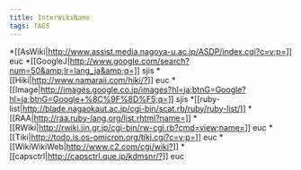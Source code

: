 ```yaml
---
title: InterWikiName
tags: TAGS
---
```


*[[AsWiki|http://www.assist.media.nagoya-u.ac.jp/ASDP/index.cgi?c=v;p=]] euc
*[[GoogleJ|http://www.google.com/search?num=50&amp;lr=lang_ja&amp;q=]] sjis
*[[Hiki|http://www.namaraii.com/hiki/?]] euc
*[[Image|http://images.google.co.jp/images?hl=ja;btnG=Google?hl=ja;btnG=Google+%8C%9F%8D%F5;q=]] sjis
*[[ruby-list|http://blade.nagaokaut.ac.jp/cgi-bin/scat.rb/ruby/ruby-list/]]
*[[RAA|http://raa.ruby-lang.org/list.rhtml?name=]]
*[[RWiki|http://rwiki.jin.gr.jp/cgi-bin/rw-cgi.rb?cmd=view;name=]] euc
*[[Tiki|http://todo.is.os-omicron.org/tiki.cgi?c=v;p=]] euc
*[[WikiWikiWeb|http://www.c2.com/cgi/wiki?]]
*[[capsctrl|http://capsctrl.que.jp/kdmsnr/?]] euc

